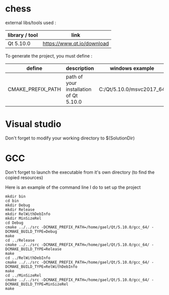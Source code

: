 # chess

external libs/tools used :

| library / tool | link                         |
|----------------|------------------------------|
| Qt 5.10.0      | <https://www.qt.io/download> |

To generate the project, you must define :

| define            | description                            | windows example          | linux example                |
|-------------------|----------------------------------------|--------------------------|------------------------------|
| CMAKE_PREFIX_PATH | path of your installation of Qt 5.10.0 | C:/Qt/5.10.0/msvc2017_64 | /home/gael/Qt/5.10.0/gcc_64/ |

# Visual studio

Don't forget to modify your working directory to $(SolutionDir)

# GCC

Don't forget to launch the executable from it's own directory (to find the copied resources)

Here is an example of the command line I do to set up the project

```
mkdir bin
cd bin
mkdir Debug
mkdir Release
mkdir RelWithDebInfo
mkdir MinSizeRel
cd Debug
cmake ../../src -DCMAKE_PREFIX_PATH=/home/gael/Qt/5.10.0/gcc_64/ -DCMAKE_BUILD_TYPE=Debug
make
cd ../Release
cmake ../../src -DCMAKE_PREFIX_PATH=/home/gael/Qt/5.10.0/gcc_64/ -DCMAKE_BUILD_TYPE=Release
make
cd ../RelWithDebInfo
cmake ../../src -DCMAKE_PREFIX_PATH=/home/gael/Qt/5.10.0/gcc_64/ -DCMAKE_BUILD_TYPE=RelWithDebInfo
make
cd ../MinSizeRel
cmake ../../src -DCMAKE_PREFIX_PATH=/home/gael/Qt/5.10.0/gcc_64/ -DCMAKE_BUILD_TYPE=MinSizeRel
make
```